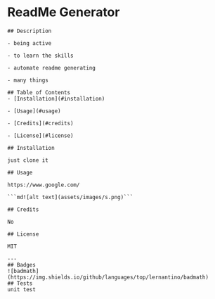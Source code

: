 # ReadMe Generator

    ## Description

    - being active

    - to learn the skills

    - automate readme generating

    - many things

    ## Table of Contents
    - [Installation](#installation)

    - [Usage](#usage)

    - [Credits](#credits)

    - [License](#license)

    ## Installation

    just clone it

    ## Usage

    https://www.google.com/

    ```md![alt text](assets/images/s.png)```

    ## Credits

    No

    ## License

    MIT

    ---
    ## Badges
    ![badmath](https://img.shields.io/github/languages/top/lernantino/badmath)
    ## Tests
    unit test

    
